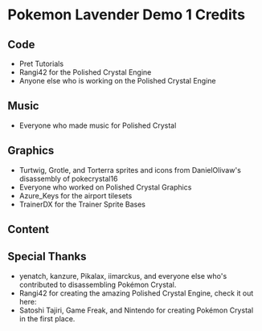 # Pokemon Lavender Demo 1 Credits

## Code

* Pret Tutorials
* Rangi42 for the Polished Crystal Engine
* Anyone else who is working on the Polished Crystal Engine

## Music

* Everyone who made music for Polished Crystal

## Graphics

* Turtwig, Grotle, and Torterra sprites and icons from DanielOlivaw's disassembly of pokecrystal16
* Everyone who worked on Polished Crystal Graphics
* Azure_Keys for the airport tilesets
* TrainerDX for the Trainer Sprite Bases

## Content

## Special Thanks

* yenatch, kanzure, Pikalax, iimarckus, and everyone else who's contributed to disassembling Pokémon Crystal.
* Rangi42 for creating the amazing Polished Crystal Engine, check it out here: 
* Satoshi Tajiri, Game Freak, and Nintendo for creating Pokémon Crystal in the first place.
